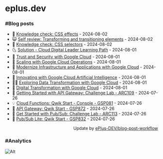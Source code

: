 # eplus.dev

### #Blog posts

<!-- BLOG-POST-LIST:START -->
 - 🧰 [Knowledge check: CSS effects](https://eplus.dev/knowledge-check-css-effects) - 2024-08-02
 - 😺 [Self review: Transforming and transitioning elements](https://eplus.dev/self-review-transforming-and-transitioning-elements) - 2024-08-02
 - 🗽 [Knowledge check: CSS selectors](https://eplus.dev/knowledge-check-css-selectors) - 2024-08-02
 - 🌜 [Solution - Cloud Digital Leader Learning Path](https://eplus.dev/solution-cloud-digital-leader-learning-path) - 2024-08-01
 - 📝 [Trust and Security with Google Cloud](https://eplus.dev/trust-and-security-with-google-cloud) - 2024-08-01
 - 🚀 [Scaling with Google Cloud Operations](https://eplus.dev/scaling-with-google-cloud-operations) - 2024-08-01
 - 💼 [Modernize Infrastructure and Applications with Google Cloud](https://eplus.dev/modernize-infrastructure-and-applications-with-google-cloud) - 2024-08-01
 - 🦣 [Innovating with Google Cloud Artificial Intelligence](https://eplus.dev/innovating-with-google-cloud-artificial-intelligence) - 2024-08-01
 - 👨‍🏫 [Exploring Data Transformation with Google Cloud](https://eplus.dev/exploring-data-transformation-with-google-cloud) - 2024-08-01
 - 🔭 [Digital Transformation with Google Cloud](https://eplus.dev/digital-transformation-with-google-cloud) - 2024-08-01
 - 🤡 [Getting Started with API Gateway: Challenge Lab - ARC109](https://eplus.dev/getting-started-with-api-gateway-challenge-lab-arc109) - 2024-07-26
 - 💡 [Cloud Functions: Qwik Start - Console - GSP081](https://eplus.dev/cloud-functions-qwik-start-console-gsp081) - 2024-07-26
 - 🦣 [API Gateway: Qwik Start - GSP872](https://eplus.dev/api-gateway-qwik-start-gsp872) - 2024-07-26
 - 💪 [Get Started with Pub/Sub: Challenge Lab - ARC113](https://eplus.dev/get-started-with-pubsub-challenge-lab-arc113) - 2024-07-26
 - 🤡 [Pub/Sub Lite: Qwik Start - GSP832](https://eplus.dev/pubsub-lite-qwik-start-gsp832) - 2024-07-26<!-- BLOG-POST-LIST:END -->

<div align="right">
  Update by <a target="_blank"
    href="https://github.com/ePlus-DEV/blog-post-workflow">ePlus-DEV/blog-post-workflow</a>
</div>

### #Analytics
![Alt](https://repobeats.axiom.co/api/embed/9990f7cddfbad8d834990b10ccad05f81ac1096f.svg "Repobeats analytics image")
